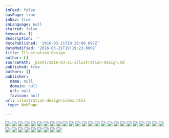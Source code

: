 ```yaml
---
inFeed: false
hasPage: true
inNav: true
inLanguage: null
starred: false
keywords: []
description: ''
datePublished: '2016-03-21T19:20:00.097Z'
dateModified: '2016-03-21T19:19:23.060Z'
title: Illustration Design
author: []
sourcePath: _posts/2016-03-21-illustration-design.md
published: true
authors: []
publisher:
  name: null
  domain: null
  url: null
  favicon: null
url: illustration-design/index.html
_type: WebPage

---
```

![](https://s3-us-west-2.amazonaws.com/the-grid-img/p/c03d4daf4adebb2efdef2c40d1a440d974772429.jpg)
![](https://s3-us-west-2.amazonaws.com/the-grid-img/p/f46430b4e6ea8ee20e80845829c019b4d8ac2717.jpg)
![](https://s3-us-west-2.amazonaws.com/the-grid-img/p/df929c882851e03e95ff4fa656e5689de4998347.jpg)
![](https://s3-us-west-2.amazonaws.com/the-grid-img/p/c9cb9eff8f9a98db19e96cf76ebdf0ca831586dc.jpg)
![](https://s3-us-west-2.amazonaws.com/the-grid-img/p/05f3bbe391cc053f2253d1c45eb5b1c1e3878bc8.jpg)
![](https://s3-us-west-2.amazonaws.com/the-grid-img/p/85ddb0198a09840bbe75db1972d9550bde16e127.jpg)
![](https://the-grid-user-content.s3-us-west-2.amazonaws.com/4d0f4727-389b-4906-af80-d09eb87fa2a8.jpg)
![](https://the-grid-user-content.s3-us-west-2.amazonaws.com/b3e8e875-0f2e-4d57-99cd-671ac2cbb023.jpg)
![](https://the-grid-user-content.s3-us-west-2.amazonaws.com/d9db16f9-658c-49b0-9c9d-9228179fbfbf.jpg)
![](https://s3-us-west-2.amazonaws.com/the-grid-img/p/3849377227b4cadeb7f71270735c87998cf1a350.jpg)
![](https://s3-us-west-2.amazonaws.com/the-grid-img/p/95f6c20f1d5be416d2a4a5808d30cf91f6c43452.jpg)
![](https://s3-us-west-2.amazonaws.com/the-grid-img/p/667ea1e815855ee2cf190f44fe51e38d8899d2f8.jpg)
![](https://s3-us-west-2.amazonaws.com/the-grid-img/p/a0a0d3d7ef83163892cd63649378ece9ca4536c6.jpg)
![](https://s3-us-west-2.amazonaws.com/the-grid-img/p/85b990b0bdb8b77e2b535dd65d2584c1b731fba1.jpg)
![](https://s3-us-west-2.amazonaws.com/the-grid-img/p/fd589c938097a4cf3fe0a2d2dd7448844ed24f3e.jpg)
![](https://s3-us-west-2.amazonaws.com/the-grid-img/p/f6e49df9788aff314141173762b5555bd77cd9c6.jpg)
![](https://s3-us-west-2.amazonaws.com/the-grid-img/p/988e782ae983604cc3e5857c2f62da16237b7953.jpg)
![](https://the-grid-user-content.s3-us-west-2.amazonaws.com/96eb1d49-683a-4d17-b4aa-fd63269d53b9.jpg)
![](https://the-grid-user-content.s3-us-west-2.amazonaws.com/89b4ba27-4951-4020-a98d-09b821ce998e.jpg)
![](https://s3-us-west-2.amazonaws.com/the-grid-img/p/56b45b6cc12f323ea58e74110c5c4558bafcef6d.jpg)
![](https://s3-us-west-2.amazonaws.com/the-grid-img/p/3f1194fc244cbba03f1f582fca7c655301bde853.jpg)
![](https://s3-us-west-2.amazonaws.com/the-grid-img/p/c08594dade51bf602d84718c4b1945c2342a2a13.jpg)
![](https://the-grid-user-content.s3-us-west-2.amazonaws.com/1cd9e110-d9ce-4837-bd09-ea0ab92c66af.jpg)
![](https://s3-us-west-2.amazonaws.com/the-grid-img/p/b8123fe4e9cec6967594d1a72025886d172aa28b.jpg)
![](https://s3-us-west-2.amazonaws.com/the-grid-img/p/9d5b069d9ebdd185eec9d39ae6fd50c7b47a5976.jpg)
![](https://s3-us-west-2.amazonaws.com/the-grid-img/p/98002d567826c3dac971e2c1184fbafa756313ce.jpg)
![](https://the-grid-user-content.s3-us-west-2.amazonaws.com/fe44811a-510f-414b-8451-c1e3d68def3f.jpg)
![](https://the-grid-user-content.s3-us-west-2.amazonaws.com/fcb6f5fe-7b8e-4771-9d00-df575e72ad84.jpg)
![](https://s3-us-west-2.amazonaws.com/the-grid-img/p/1ce1d60598c8091315b63680cb488b9356820834.jpg)
![](https://the-grid-user-content.s3-us-west-2.amazonaws.com/316cb2be-8e47-45e6-8670-e1c2604b4804.jpg)
![](https://s3-us-west-2.amazonaws.com/the-grid-img/p/68ab8df094d00032f82d2d96f629e7eebf3e496c.jpg)
![](https://s3-us-west-2.amazonaws.com/the-grid-img/p/2a287369c9bee0ff94c91ba44fa3ee1befc95d46.jpg)
![](https://s3-us-west-2.amazonaws.com/the-grid-img/p/f8bf6472173d6aae5795475b8293fb58813f959f.jpg)
![](https://the-grid-user-content.s3-us-west-2.amazonaws.com/815dc62e-09fe-46fc-86bf-c57851a52766.jpg)